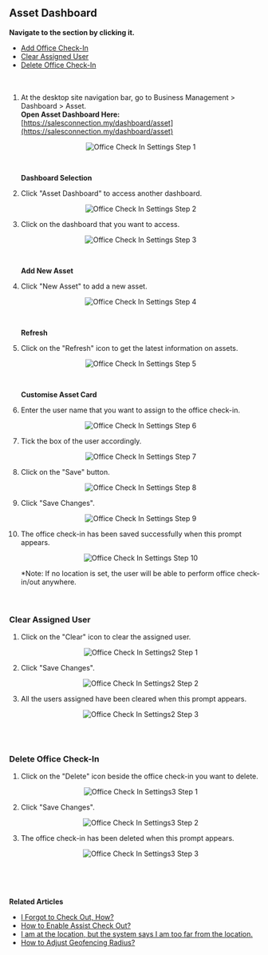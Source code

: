 ## Asset Dashboard

**Navigate to the section by clicking it.**<br>

- [Add Office Check-In](#section1)<br>
- [Clear Assigned User](#section2)<br>
- [Delete Office Check-In](#section3)
<br><br><br>

1. At the desktop site navigation bar, go to Business Management > Dashboard > Asset.<br>
   **Open Asset Dashboard Here:** [https://salesconnection.my/dashboard/asset](https://salesconnection.my/dashboard/asset)<br>

   <p align="center">
      <img src="img/Office_Check_In_Settings_Step_1.png" alt="Office Check In Settings Step 1">
   </p>
   <br>

   <a id="section1"></a>

   **Dashboard Selection**

2. Click "Asset Dashboard" to access another dashboard.

   <p align="center">
      <img src="img/Office_Check_In_Settings_Step_2.png" alt="Office Check In Settings Step 2">
   </p>
  
3. Click on the dashboard that you want to access.

   <p align="center">
      <img src="img/Office_Check_In_Settings_Step_3.png" alt="Office Check In Settings Step 3">
   </p>
   <br>

   <a id="section2"></a>

   **Add New Asset**

4. Click "New Asset" to add a new asset.

   <p align="center">
      <img src="img/Office_Check_In_Settings_Step_4.png" alt="Office Check In Settings Step 4">
   </p>
   <br>

   <a id="section3"></a>

   **Refresh** 

5. Click on the "Refresh" icon to get the latest information on assets.

   <p align="center">
      <img src="img/Office_Check_In_Settings_Step_5.png" alt="Office Check In Settings Step 5">
   </p>
   <br>

   <a id="section4"></a>

   **Customise Asset Card**  

6. Enter the user name that you want to assign to the office check-in.

   <p align="center">
      <img src="img/Office_Check_In_Settings_Step_6.png" alt="Office Check In Settings Step 6">
   </p>
  
7. Tick the box of the user accordingly.

   <p align="center">
      <img src="img/Office_Check_In_Settings_Step_7.png" alt="Office Check In Settings Step 7">
   </p>
  
8. Click on the "Save" button.

   <p align="center">
      <img src="img/Office_Check_In_Settings_Step_8.png" alt="Office Check In Settings Step 8">
   </p>
  
9. Click "Save Changes".

   <p align="center">
      <img src="img/Office_Check_In_Settings_Step_9.png" alt="Office Check In Settings Step 9">
   </p>
  
10. The office check-in has been saved successfully when this prompt appears.

    <p align="center">
       <img src="img/Office_Check_In_Settings_Step_10.png" alt="Office Check In Settings Step 10">
    </p>

    *Note: If no location is set, the user will be able to perform office check-in/out anywhere.<br>
    <br><br>

<a id="section2"></a>

### Clear Assigned User

1. Click on the "Clear" icon to clear the assigned user.

   <p align="center">
      <img src="img2/Office_Check_In_Settings2_Step_1.png" alt="Office Check In Settings2 Step 1">
   </p>
  
2. Click "Save Changes".

   <p align="center">
      <img src="img2/Office_Check_In_Settings2_Step_2.png" alt="Office Check In Settings2 Step 2">
   </p>
  
3. All the users assigned have been cleared when this prompt appears.

   <p align="center">
      <img src="img2/Office_Check_In_Settings2_Step_3.png" alt="Office Check In Settings2 Step 3">
   </p>
   <br><br>

<a id="section3"></a>

### Delete Office Check-In

1. Click on the "Delete" icon beside the office check-in you want to delete.

   <p align="center">
      <img src="img2/Office_Check_In_Settings3_Step_1.png" alt="Office Check In Settings3 Step 1">
   </p>
  
2. Click "Save Changes".

   <p align="center">
      <img src="img2/Office_Check_In_Settings3_Step_2.png" alt="Office Check In Settings3 Step 2">
   </p>
  
3. The office check-in has been deleted when this prompt appears.

   <p align="center">
      <img src="img2/Office_Check_In_Settings3_Step_3.png" alt="Office Check In Settings3 Step 3">
   </p>  
   <br><br><br>

**Related Articles**
- [I Forgot to Check Out, How?](Assist_Check_Out.md)
- [How to Enable Assist Check Out?](Enable_Assist_Check_Out.md)
- [I am at the location, but the system says I am too far from the location.](Check_In_Address.md)
- [How to Adjust Geofencing Radius?](Adjust_Geofencing_Radius.md)

